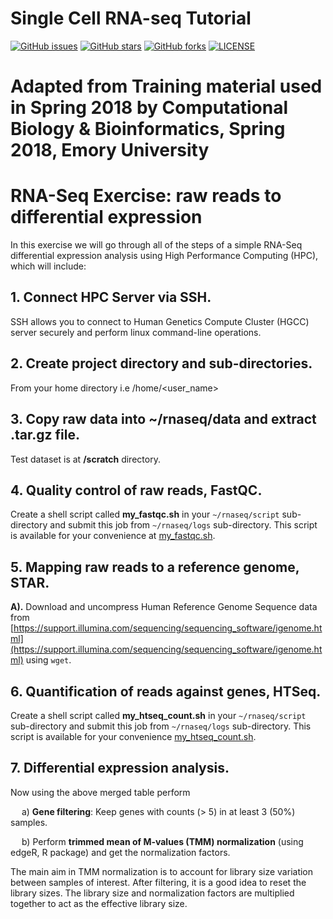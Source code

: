 # Single Cell RNA-seq Tutorial
[![GitHub issues](https://img.shields.io/github/issues/rayotoo/single-cell-RNA-seq?style=flat-square)](https://github.com/rayotoo/RNA-seq-HPC-/issues)
[![GitHub stars](https://img.shields.io/github/stars/rayotoo/single-cell-RNA-seq?style=flat-square&color=important)](https://github.com/rayotoo/RNA-seq-HPC-/stargazers)
[![GitHub forks](https://img.shields.io/github/forks/rayotoo/single-cell-RNA-seq?style=flat-square&color=blueviolet)](https://github.com/rayotoo/RNA-seq-HPC-/network/members)
[![LICENSE](https://img.shields.io/github/license/rayotoo/RNA-seq-HPC-?style=flat-square&color=green)](https://github.com/rayotoo/RNA-seq-HPC-/blob/add-license-1/LICENSE)

# Adapted from Training material used in Spring 2018 by Computational Biology & Bioinformatics, Spring 2018, Emory University

# RNA-Seq Exercise: raw reads to differential expression

In this exercise we will go through all of the steps of a simple RNA-Seq differential expression analysis using High Performance Computing (HPC), which will include:

## 1. Connect HPC Server via SSH.
SSH allows you to connect to Human Genetics Compute Cluster (HGCC) server securely and perform linux command-line operations.

## 2. Create project directory and sub-directories.
From your home directory i.e /home/<user_name>

## 3. Copy raw data into ~/rnaseq/data and extract .tar.gz file.
Test dataset is at **/scratch** directory. 

## 4. Quality control of raw reads, FastQC.
Create a shell script called **my_fastqc.sh** in your `~/rnaseq/script` sub-directory and submit this job from `~/rnaseq/logs` sub-directory. This script is available for your convenience at [my_fastqc.sh](https://bitbucket.org/adinasarapu/ibs_class/src).

## 5. Mapping raw reads to a reference genome, STAR.
**A).** Download and uncompress Human Reference Genome Sequence data from
[https://support.illumina.com/sequencing/sequencing_software/igenome.html](https://support.illumina.com/sequencing/sequencing_software/igenome.html) using `wget`.

## 6. Quantification of reads against genes, HTSeq.
Create a shell script called **my_htseq_count.sh** in your `~/rnaseq/script` sub-directory and submit this job from `~/rnaseq/logs` sub-directory. This script is available for your convenience [my_htseq_count.sh](https://bitbucket.org/adinasarapu/ibs_class/src).

## 7. Differential expression analysis.
Now using the above merged table perform 
  
 &emsp; a) **Gene filtering**: Keep genes with counts (> 5) in at least 3 (50%) samples. 
  
 &emsp; b) Perform **trimmed mean of M-values (TMM) normalization** (using edgeR, R package) and get the normalization factors. 

The main aim in TMM normalization is to account for library size variation between samples of interest. After filtering, it is a good idea to reset the library sizes. The library size and normalization factors are multiplied together to act as the effective library size.


